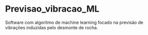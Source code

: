 # Previsao_vibracao_ML
Software com algoritmo de machine learning focado na previsão de vibrações induzidas pelo desmonte de rocha.
